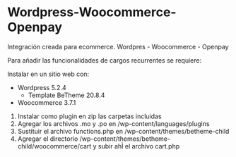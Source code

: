 # Wordpress-Woocommerce-Openpay
Integración creada para ecommerce. Wordpres - Woocommerce - Openpay

Para añadir las funcionalidades de cargos recurrentes se requiere:

Instalar en un sitio web con:
- Wordpress 5.2.4
  - Template BeTheme 20.8.4
- Woocommerce 3.7.1

1. Instalar como plugin en zip las carpetas incluidas
2. Agregar los archivos .mo y .po en /wp-content/languages/plugins
3. Sustituir el archivo functions.php en /wp-content/themes/betheme-child
4. Agregar el directorio /wp-content/themes/betheme-child/woocommerce/cart y subir ahÌ el archivo cart.php
